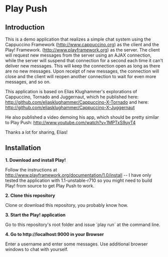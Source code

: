 Play Push
==========

## Introduction

This is a demo application that realizes a simple chat system using the Cappuccino Framework (http://www.cappuccino.org) as the client and the Play! Framework. (http://www.playframework.org) as the server. The client will request new messages from the server using an AJAX connection, while the server will suspend that 
connection for a second each time it can't deliver new messages. This will keep the connection open as long as there are no new messages. Upon receipt of new messages, 
the connection will close and the client will reopen another connection to wait for even more messages, and so on. 

This application is based on Elias Klughammer's explorations of Cappuccino, Tornado and Juggernaut, which he published here: http://github.com/eliasklughammer/Cappuccino-X-Tornado and here: http://github.com/eliasklughammer/Cappuccino-X-Juggernaut 

He also published a video demoing his app, which should be pretty similar to Play Push: http://www.youtube.com/watch?v=1MPTxS9uyT4

Thanks a lot for sharing, Elias! 

## Installation

__1. Download and install Play!__

Follow the instructions at http://www.playframework.org/documentation/1.0/install -- I have only tested the application with 1.1-unstable-r710 so you might need to build Play! from source to get Play Push to work. 

__2. Clone this repository__

Clone or download this repository, you probably know how. 

__3. Start the Play! application__

Go to this repository's root folder and issue ´play run´ at the command line. 

__4. Go to http://localhost:9000 in your Browser__

Enter a username and enter some messages. Use additional browser windows to chat with yourself. 
